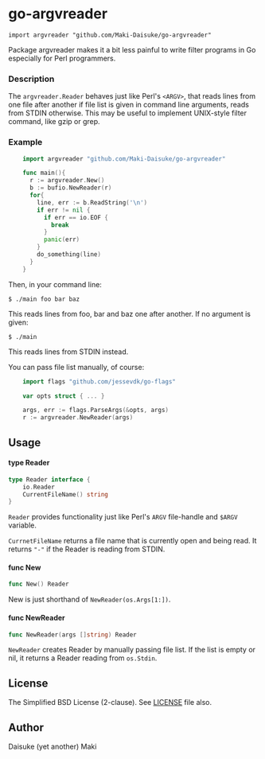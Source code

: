# go-argvreader

    import argvreader "github.com/Maki-Daisuke/go-argvreader"

Package argvreader makes it a bit less painful to write filter programs in Go
especially for Perl programmers.


### Description

The `argvreader.Reader` behaves just like Perl's `<ARGV>`, that reads lines from
one file after another if file list is given in command line arguments, reads
from STDIN otherwise. This may be useful to implement UNIX-style filter command,
like gzip or grep.

### Example

```go
    import argvreader "github.com/Maki-Daisuke/go-argvreader"

    func main(){
      r := argvreader.New()
      b := bufio.NewReader(r)
      for{
        line, err := b.ReadString('\n')
        if err != nil {
          if err == io.EOF {
            break
          }
          panic(err)
        }
        do_something(line)
      }
    }
```

Then, in your command line:

    $ ./main foo bar baz

This reads lines from foo, bar and baz one after another. If no argument is
given:

    $ ./main

This reads lines from STDIN instead.

You can pass file list manually, of course:

```go
    import flags "github.com/jessevdk/go-flags"

    var opts struct { ... }

    args, err := flags.ParseArgs(&opts, args)
    r := argvreader.NewReader(args)
```

## Usage

#### type Reader

```go
type Reader interface {
	io.Reader
	CurrentFileName() string
}
```

`Reader` provides functionality just like Perl's `ARGV` file-handle and `$ARGV`
variable.

`CurrnetFileName` returns a file name that is currently open and being read. It
returns `"-"` if the Reader is reading from STDIN.

#### func  New

```go
func New() Reader
```
New is just shorthand of `NewReader(os.Args[1:])`.

#### func  NewReader

```go
func NewReader(args []string) Reader
```
`NewReader` creates Reader by manually passing file list. If the list is empty or
nil, it returns a Reader reading from `os.Stdin`.


## License

The Simplified BSD License (2-clause).
See [LICENSE](LICENSE) file also.


## Author

Daisuke (yet another) Maki
